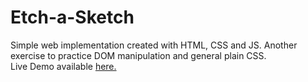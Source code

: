 # Etch-a-Sketch 
Simple web implementation created with HTML, CSS and JS. Another exercise to practice DOM manipulation and general plain CSS.  
Live Demo available [here.](https://semnim.github.io/etch-a-sketch/) 
